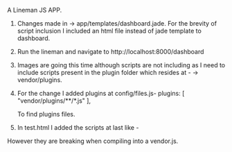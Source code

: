 A Lineman JS APP.

1) Changes made in -> app/templates/dashboard.jade.
For the brevity of script inclusion I included an html file instead of jade template to dashboard.

2) Run the lineman and navigate to http://localhost:8000/dashboard

3) Images are going this time although scripts are not including as I need to include scripts present in the plugin folder which resides at -
    -> vendor/plugins.
    
4) For the change I added plugins at config/files.js-
    plugins: [
      "vendor/plugins/**/*.js"
    ],
    
    To find plugins files.
    
5) In test.html I added the scripts at last like - <script src="/plugins/mandatoryJs.min.js"></script>

However they are breaking when compiling into a vendor.js.